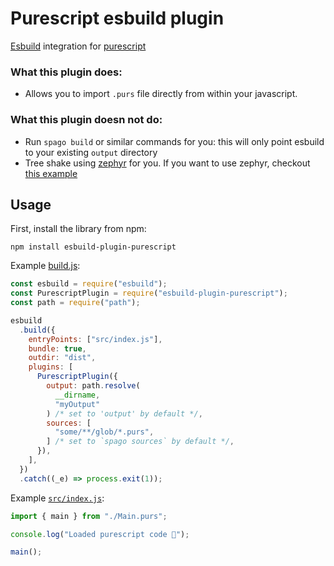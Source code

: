 # Purescript esbuild plugin

[Esbuild](https://esbuild.github.io/) integration for [purescript](https://www.purescript.org/)

### What this plugin **does**:

- Allows you to import `.purs` file directly from within your javascript.

### What this plugin **doesn not do**:

- Run `spago build` or similar commands for you: this will only point esbuild to your existing `output` directory
- Tree shake using [zephyr](https://github.com/coot/zephyr) for you. If you want to use zephyr, checkout [this example](./zephyr-example)

## Usage

First, install the library from npm:

```shell
npm install esbuild-plugin-purescript
```

Example [build.js](./example/build.js):

```js
const esbuild = require("esbuild");
const PurescriptPlugin = require("esbuild-plugin-purescript");
const path = require("path");

esbuild
  .build({
    entryPoints: ["src/index.js"],
    bundle: true,
    outdir: "dist",
    plugins: [
      PurescriptPlugin({
        output: path.resolve(
          __dirname,
          "myOutput"
        ) /* set to 'output' by default */,
        sources: [
          "some/**/glob/*.purs",
        ] /* set to `spago sources` by default */,
      }),
    ],
  })
  .catch((_e) => process.exit(1));
```

Example [`src/index.js`](./example/src/index.js):

```js
import { main } from "./Main.purs";

console.log("Loaded purescript code 🚀");

main();
```

